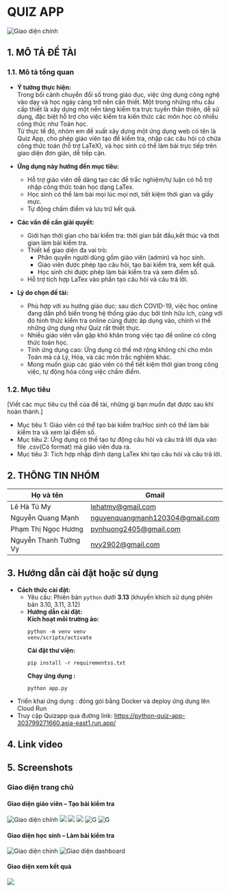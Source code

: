 #   QUIZ APP
![Giao diện chính](static/MathQuiz-logo.png)

## 1. MÔ TẢ ĐỀ TÀI

### 1.1. Mô tả tổng quan

- **Ý tưởng thực hiện:**  
  Trong bối cảnh chuyển đổi số trong giáo dục, việc ứng dụng công nghệ vào dạy và học ngày càng trở nên cần thiết. Một trong những nhu cầu cấp thiết là xây dựng một nền tảng kiểm tra trực tuyến thân thiện, dễ sử dụng, đặc biệt hỗ trợ cho việc kiểm tra kiến thức các môn học có nhiều công thức như Toán học.  
  Từ thực tế đó, nhóm em đề xuất xây dựng một ứng dụng web có tên là Quiz App, cho phép giáo viên tạo đề kiểm tra, nhập các câu hỏi có chứa công thức toán (hỗ trợ LaTeX), và học sinh có thể làm bài trực tiếp trên giao diện đơn giản, dễ tiếp cận.  

- **Ứng dụng này hướng đến mục tiêu:** 
    + Hỗ trợ giáo viên dễ dàng tạo các đề trắc nghiệm/tự luận có hỗ trợ nhập công thức toán học dạng LaTex.  
    + Học sinh có thể làm bài mọi lúc mọi nơi, tiết kiệm thời gian và giấy mực.  
    + Tự động chấm điểm và lưu trữ kết quả.
- **Các vấn đề cần giải quyết:**
    + Giới hạn thời gian cho bài kiểm tra: thời gian bắt đầu,kết thúc và thời gian làm bài kiểm tra.
    + Thiết kế giao diện đa vai trò:  
        * Phân quyền người dùng gồm giáo viên (admin) và học sinh.  
        * Giáo viên được phép tạo câu hỏi, tạo bài kiểm tra, xem kết quả.  
        * Học sinh chỉ được phép làm bài kiểm tra và xem điểm số.
    + Hỗ trợ tích hợp LaTex vào phần tạo câu hỏi và câu trả lời.
- **Lý do chọn đề tài:**
    + Phù hợp với xu hướng giáo dục: sau dịch COVID-19, việc học online đang dần phổ biến trong hệ thống giáo dục bởi tính hữu ích, cùng với đó hình thức kiểm tra online cũng được áp dụng vào, chính vì thế những ứng dụng như Quiz rất thiết thực.
    + Nhiều giáo viên vẫn gặp khó khăn trong việc tạo đề online có công thức toán học.
    + Tính ứng dụng cao: Ứng dụng có thể mở rộng không chỉ cho môn Toán mà cả Lý, Hóa, và các môn trắc nghiệm khác.
    + Mong muốn giúp các giáo viên có thể tiết kiệm thời gian trong công việc, tự động hóa công việc chấm điểm.
      
### 1.2. Mục tiêu
[Viết các mục tiêu cụ thể của đề tài, những gì bạn muốn đạt được sau khi hoàn thành.]
- Mục tiêu 1: Giáo viên có thể tạo bài kiểm tra/Học sinh có thể làm bài kiểm tra và xem lại điểm số.
- Mục tiêu 2: Ứng dụng có thể tạo tự động câu hỏi và câu trả lời dựa vào file .csv(Có format) mà giáo viên đưa ra.
- Mục tiêu 3: Tích hợp nhập định dạng LaTex khi tạo câu hỏi và câu trả lời.
  
## 2. THÔNG TIN NHÓM

| Họ và tên               | Gmail                           |
|------------------------|----------------------------------|
| Lê Hà Tú My            | lehatmy@gmail.com                |
| Nguyễn Quang Mạnh      | nguyenquangmanh120304@gmail.com |
| Phạm Thị Ngọc Hương    | pvnhuong2405@gmail.com           |
| Nguyễn Thanh Tường Vy  | nvy2902@gmail.com                |

## 3. Hướng dẫn cài đặt hoặc sử dụng

- **Cách thức cài đặt:**   
  + Yêu cầu: Phiên bản `python` dưới **3.13** (khuyến khích sử dụng phiên bản 3.10, 3.11, 3.12)  
  + **Hướng dẫn cài đặt:**    
    **Kích hoạt môi trường ảo:**
    ```
    python -m venv venv
    venv/scripts/activate
    ```
    **Cài đặt thư viện:**
    ```
    pip install -r requirementss.txt
    ```
    **Chạy ứng dụng :**
    ```
    python app.py
    ```

* Triển khai ứng dụng : đóng gói bằng Docker và deploy ứng dụng lên Cloud Run
* Truy cập Quizapp qua đường link: https://python-quiz-app-303799271660.asia-east1.run.app/ 

## 4. Link video

## 5. Screenshots

### Giao diện trang chủ
#### Giao diện giáo viên – Tạo bài kiểm tra
![Giao diện chính](image/home.png)
![](image/create_quiz.png)
![](image/create_quiz2.png)
![](image/create_quiz3.png)
![G](image/create_quiz4.png)
![G](image/.png)
#### Giao diện học sinh – Làm bài kiểm tra
![Giao diện chính](image/student_home.png)
![Giao diện dashboard](image/manage_quiz.png)
#### Giao diện xem kết quả
![](image/results_after.png)

